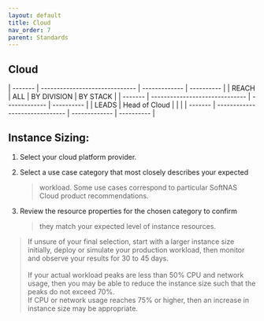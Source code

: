 ```yaml
---
layout: default
title: Cloud
nav_order: 7
parent: Standards
---
```




Cloud
-----
  | ------- | ------------------------------ | ------------- | ---------- |
  | REACH   | ALL                            | BY DIVISION   | BY STACK   |
  | ------- | ------------------------------ | ------------- | ---------- |
  | LEADS   | Head of Cloud                  |               |            |
  | ------- | ------------------------------ | ------------- | ---------- | 
             

Instance Sizing:
----------------

1.  Select your cloud platform provider.

2.  Select a use case category that most closely describes your expected
    > workload. Some use cases correspond to particular SoftNAS Cloud
    > product recommendations.

3.  Review the resource properties for the chosen category to confirm
    > they match your expected level of instance resources.

> If unsure of your final selection, start with a larger instance size
> initially, deploy or simulate your production workload, then monitor
> and observe your results for 30 to 45 days.\
> \
> If your actual workload peaks are less than 50% CPU and network usage,
> then you may be able to reduce the instance size such that the peaks
> do not exceed 70%.\
> If CPU or network usage reaches 75% or higher, then an increase in
> instance size may be appropriate.
